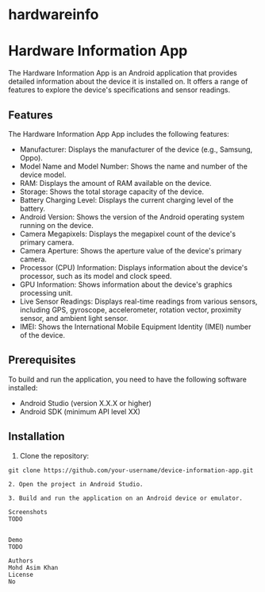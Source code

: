# hardwareinfo
# Hardware Information App

The Hardware Information App is an Android application that provides detailed information about the device it is installed on. It offers a range of features to explore the device's specifications and sensor readings.

## Features

The Hardware Information App App includes the following features:

- Manufacturer: Displays the manufacturer of the device (e.g., Samsung, Oppo).
- Model Name and Model Number: Shows the name and number of the device model.
- RAM: Displays the amount of RAM available on the device.
- Storage: Shows the total storage capacity of the device.
- Battery Charging Level: Displays the current charging level of the battery.
- Android Version: Shows the version of the Android operating system running on the device.
- Camera Megapixels: Displays the megapixel count of the device's primary camera.
- Camera Aperture: Shows the aperture value of the device's primary camera.
- Processor (CPU) Information: Displays information about the device's processor, such as its model and clock speed.
- GPU Information: Shows information about the device's graphics processing unit.
- Live Sensor Readings: Displays real-time readings from various sensors, including GPS, gyroscope, accelerometer, rotation vector, proximity sensor, and ambient light sensor.
- IMEI: Shows the International Mobile Equipment Identity (IMEI) number of the device.

## Prerequisites

To build and run the application, you need to have the following software installed:

- Android Studio (version X.X.X or higher)
- Android SDK (minimum API level XX)

## Installation

1. Clone the repository:

```shell
git clone https://github.com/your-username/device-information-app.git

2. Open the project in Android Studio.

3. Build and run the application on an Android device or emulator.

Screenshots
TODO


Demo
TODO

Authors
Mohd Asim Khan
License
No

